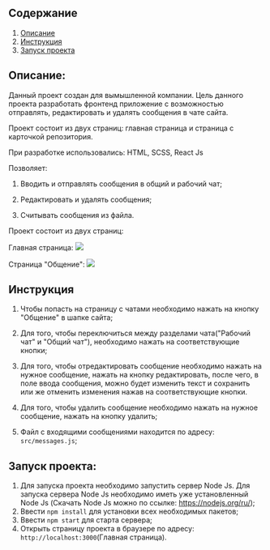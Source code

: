 
## Содержание
1. [Описание](#description)
2. [Инструкция](#instruction)
3. [Запуск проекта](#StartProject)
## <a name="description"> Описание: </a>

Данный проект создан для вымышленной компании. Цель данного проекта разработать фронтенд приложение с возможностью отправлять, редактировать и удалять сообщения в чате сайта.

Проект состоит из двух страниц: главная страница и страница с карточкой репозитория.
 
При разработке использовались: HTML, SCSS, React Js

Позволяет:

1) Вводить и отправлять сообщения в общий и рабочий чат;

2) Редактировать и удалять сообщения;

3) Считывать сообщения из файла.

Проект состоит из двух страниц: 

Главная страница: 
![](https://i.ibb.co/BzmSNrq/11.jpg)



Страница "Общение":
![](https://i.ibb.co/KzgkgMj/22.jpg)

## <a name="instruction"> Инструкция  </a>
1. Чтобы попасть на страницу с чатами необходимо нажать на кнопку "Общение" в шапке сайта;

2. Для того, чтобы переключиться между разделами чата("Рабочий чат" и "Общий чат"), необходимо нажать на соответствующие кнопки;

3. Для того, чтобы отредактировать сообщение необходимо нажать на нужное сообщение, нажать на кнопку редактировать, после чего, в поле ввода сообщения, можно будет изменить текст и сохранить или же отменить изменения нажав на соответствующие кнопки.

4. Для того, чтобы удалить сообщение необходимо нажать на нужное сообщение, нажать на кнопку удалить;

5. Файл с входящими сообщениями находится по адресу: `src/messages.js`;

## <a name="StartProject"> Запуск проекта: </a>

1. Для запуска проекта необходимо запустить сервер Node Js. Для запуска сервера Node Js необходимо иметь уже установленный Node Js (Скачать Node Js можно по ссылке: https://nodejs.org/ru/);
2. Ввести `npm install` для установки всех необходимых пакетов;
3. Ввести `npm start` для старта сервера;
4. Открыть страницу проекта в браузере по адресу: `http://localhost:3000`(Главная страница).

